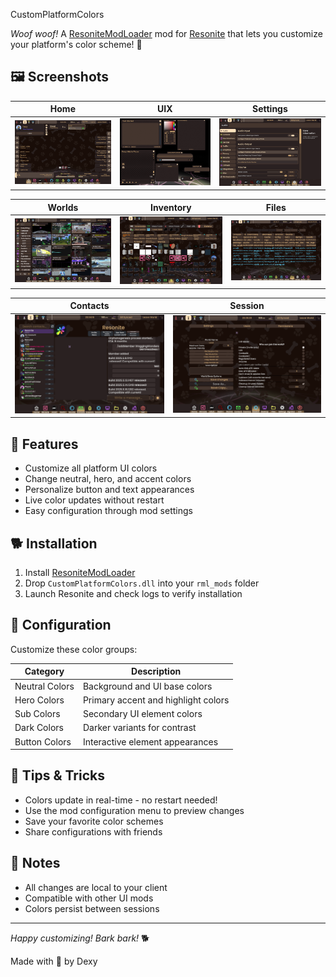 CustomPlatformColors

*Woof woof!* A [ResoniteModLoader](https://github.com/resonite-modding-group/ResoniteModLoader) mod for [Resonite](https://resonite.com/) that lets you customize your platform's color scheme! 🎨

## 🖼️ Screenshots

| Home | UIX | Settings |
|:-------------:|:-------------:|:-------------:|
| <img src="CustomPlatformColors/Images/Home.png" alt="Home dashboard with custom colors" width="300"/> | <img src="CustomPlatformColors/Images/UIX.png" alt="UIX interface with custom colors" width="300"/> | <img src="CustomPlatformColors/Images/Settings.png" alt="Settings panel with custom colors" width="300"/> |


| Worlds | Inventory | Files |
|:-------------:|:-------------:|:-------------:|
| <img src="CustomPlatformColors/Images/Worlds.png" alt="Worlds browser with custom colors" width="300"/> | <img src="CustomPlatformColors/Images/Inventory.png" alt="Inventory interface with custom colors" width="300"/> | <img src="CustomPlatformColors/Images/Files.png" alt="Files browser with custom colors" width="300"/> |


| Contacts | Session |
|:-------------:|:-------------:|
| <img src="CustomPlatformColors/Images/Contacts.png" alt="Contacts interface with custom colors" width="300"/> | <img src="CustomPlatformColors/Images/Session.png" alt="Session interface with custom colors" width="300"/> |

## 🦴 Features

- Customize all platform UI colors
- Change neutral, hero, and accent colors
- Personalize button and text appearances
- Live color updates without restart
- Easy configuration through mod settings

## 🐕 Installation

1. Install [ResoniteModLoader](https://github.com/resonite-modding-group/ResoniteModLoader)
2. Drop `CustomPlatformColors.dll` into your `rml_mods` folder
3. Launch Resonite and check logs to verify installation

## 🎾 Configuration

Customize these color groups:

| Category | Description |
|----------|-------------|
| Neutral Colors | Background and UI base colors |
| Hero Colors | Primary accent and highlight colors |
| Sub Colors | Secondary UI element colors |
| Dark Colors | Darker variants for contrast |
| Button Colors | Interactive element appearances |

## 🐾 Tips & Tricks

- Colors update in real-time - no restart needed!
- Use the mod configuration menu to preview changes
- Save your favorite color schemes
- Share configurations with friends

## 📝 Notes

- All changes are local to your client
- Compatible with other UI mods
- Colors persist between sessions

---

*Happy customizing! Bark bark!* 🐕

Made with 💖 by Dexy

